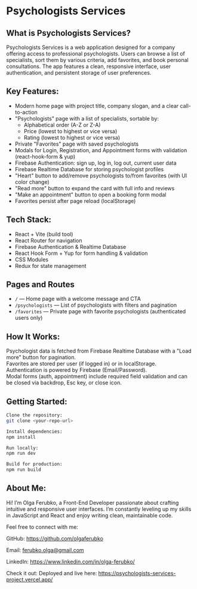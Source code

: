 # Psychologists Services

## What is Psychologists Services?
Psychologists Services is a web application designed for a company offering access to professional psychologists. Users can browse a list of specialists, sort them by various criteria, add favorites, and book personal consultations. The app features a clean, responsive interface, user authentication, and persistent storage of user preferences.

## Key Features:
- Modern home page with project title, company slogan, and a clear call-to-action
- "Psychologists" page with a list of specialists, sortable by:
  - Alphabetical order (A-Z or Z-A)
  - Price (lowest to highest or vice versa)
  - Rating (lowest to highest or vice versa)
- Private "Favorites" page with saved psychologists
- Modals for Login, Registration, and Appointment forms with validation (react-hook-form & yup)
- Firebase Authentication: sign up, log in, log out, current user data
- Firebase Realtime Database for storing psychologist profiles
- "Heart" button to add/remove psychologists to/from favorites (with UI color change)
- "Read more" button to expand the card with full info and reviews
- "Make an appointment" button to open a booking form modal
- Favorites persist after page reload (localStorage)


## Tech Stack:
- React + Vite (build tool)
- React Router for navigation
- Firebase Authentication & Realtime Database
- React Hook Form + Yup for form handling & validation
- CSS Modules
- Redux for state management

## Pages and Routes

- `/` — Home page with a welcome message and CTA
- `/psychologists` — List of psychologists with filters and pagination
- `/favorites` — Private page with favorite psychologists (authenticated users only)

## How It Works:
Psychologist data is fetched from Firebase Realtime Database with a "Load more" button for pagination.  
Favorites are stored per user (if logged in) or in localStorage.  
Authentication is powered by Firebase (Email/Password).  
Modal forms (auth, appointment) include required field validation and can be closed via backdrop, Esc key, or close icon.

## Getting Started:
```bash
Clone the repository: 
git clone <your-repo-url>

Install dependencies: 
npm install

Run locally: 
npm run dev

Build for production: 
npm run build
```

## About Me:
Hi! I’m Olga Ferubko, a Front-End Developer passionate about crafting intuitive and responsive user interfaces. I’m constantly leveling up my skills in JavaScript and React and enjoy writing clean, maintainable code.

Feel free to connect with me:

GitHub: https://github.com/olgaferubko

Email: ferubko.olga@gmail.com

LinkedIn: https://www.linkedin.com/in/olga-ferubko/

Check it out:
Deployed and live here: https://psychologists-services-project.vercel.app/